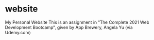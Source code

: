 # website
My Personal Website
This is an assignment in "The Complete 2021 Web Development Bootcamp", given by App Brewery, Angela Yu (via Udemy.com) 
